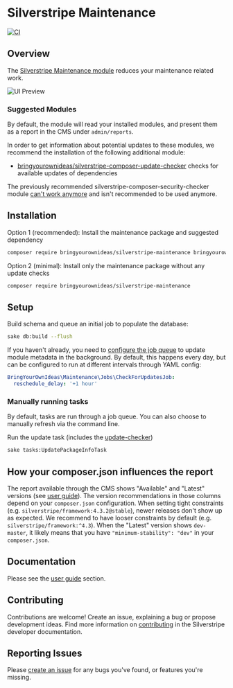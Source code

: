 # Silverstripe Maintenance

[![CI](https://github.com/bringyourownideas/silverstripe-maintenance/actions/workflows/ci.yml/badge.svg)](https://github.com/bringyourownideas/silverstripe-maintenance/actions/workflows/ci.yml)

## Overview

The [Silverstripe Maintenance module](https://github.com/bringyourownideas/silverstripe-maintenance "Assists with the
maintenance of your Silverstripe application") reduces your maintenance related work.

![UI Preview](docs/en/_img/ui-with-sec-alert.png)

### Suggested Modules

By default, the module will read your installed modules,
and present them as a report in the CMS under `admin/reports`.

In order to get information about potential updates to these modules,
we recommend the installation of the following additional module:

- [bringyourownideas/silverstripe-composer-update-checker](https://github.com/bringyourownideas/silverstripe-composer-update-checker) checks for available updates of dependencies

The previously recommended silverstripe-composer-security-checker module [can't work anymore](https://github.com/bringyourownideas/silverstripe-composer-security-checker/issues/57) and isn't recommended to be used anymore.

## Installation

Option 1 (recommended): Install the maintenance package and suggested dependency

```sh
composer require bringyourownideas/silverstripe-maintenance bringyourownideas/silverstripe-composer-update-checker
```

Option 2 (minimal): Install only the maintenance package without any update checks

```sh
composer require bringyourownideas/silverstripe-maintenance
```

## Setup

Build schema and queue an initial job to populate the database:

```sh
sake db:build --flush
```

If you haven't already, you need to [configure the job queue](https://github.com/symbiote/silverstripe-queuedjobs)
to update module metadata in the background. By default, this happens every day,
but can be configured to run at different intervals through YAML config:

```yaml
BringYourOwnIdeas\Maintenance\Jobs\CheckForUpdatesJob:
  reschedule_delay: '+1 hour'
```

### Manually running tasks

By default, tasks are run through a job queue. You can also choose to manually refresh via the command line.

Run the update task (includes the [update-checker](https://github.com/bringyourownideas/silverstripe-composer-update-checker))

```sh
sake tasks:UpdatePackageInfoTask
```

## How your composer.json influences the report

The report available through the CMS shows "Available" and "Latest" versions (see [user guide](docs/en/userguide/index.md)).
The version recommendations in those columns depend on your
`composer.json` configuration. When setting tight constraints (e.g. `silverstripe/framework:4.3.2@stable`),
newer releases don't show up as expected. We recommend to have looser constraints by default
(e.g. `silverstripe/framework:^4.3`). When the "Latest" version shows `dev-master`,
it likely means that you have `"minimum-stability": "dev"` in your `composer.json`.

## Documentation

Please see the [user guide](docs/en/userguide/index.md) section.

## Contributing

Contributions are welcome! Create an issue, explaining a bug or propose development ideas. Find more information on
[contributing](https://docs.silverstripe.org/en/contributing/) in the Silverstripe developer documentation.

## Reporting Issues

Please [create an issue](https://github.com/bringyourownideas/silverstripe-maintenance/issues) for any bugs you've found, or features you're missing.
